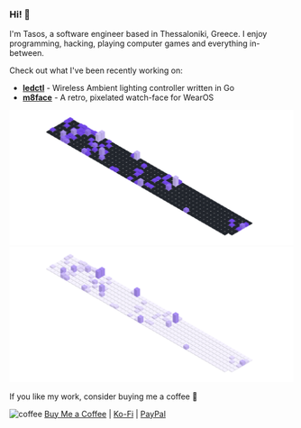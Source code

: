 ### Hi! 👋

I'm Tasos, a software engineer based in Thessaloniki, Greece. I enjoy programming, hacking, playing computer games and everything in-between.  

Check out what I've been recently working on:
- [**ledctl**](https://github.com/rdnt/ledctl) - Wireless Ambient lighting controller written in Go
- [**m8face**](https://github.com/rdnt/m8face) - A retro, pixelated watch-face for WearOS
<!-- - [**myst**](https://github.com/rdnt/myst) - Zero-knowledge, end-to-end encrypted password manager (coming soon™!)
 -->

![Contributions](https://github.com/rdnt/rdnt/blob/assets/contributions-dark.svg?raw=true#gh-dark-mode-only)
![Contributions](https://github.com/rdnt/rdnt/blob/assets/contributions-light.svg?raw=true#gh-light-mode-only)

If you like my work, consider buying me a coffee 💖

![coffee](https://user-images.githubusercontent.com/17600197/179931868-770dfafe-8d43-4975-b739-cda5ffa76c4b.gif)
[Buy Me a Coffee](https://www.buymeacoffee.com/rdntdev) | [Ko-Fi](https://ko-fi.com/rdntdev) | [PayPal](https://www.paypal.com/paypalme/rdntdev)

